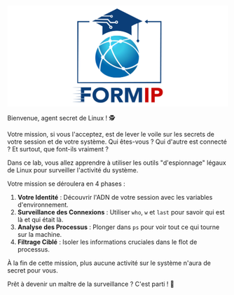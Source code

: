 ![Formip](../assets/formip_logo_padded.png)

Bienvenue, agent secret de Linux ! 🕵️

Votre mission, si vous l'acceptez, est de lever le voile sur les secrets de votre session et de votre système. Qui êtes-vous ? Qui d'autre est connecté ? Et surtout, que font-ils vraiment ?

Dans ce lab, vous allez apprendre à utiliser les outils "d'espionnage" légaux de Linux pour surveiller l'activité du système.

Votre mission se déroulera en 4 phases :
1.  **Votre Identité** : Découvrir l'ADN de votre session avec les variables d'environnement.
2.  **Surveillance des Connexions** : Utiliser `who`, `w` et `last` pour savoir qui est là et qui était là.
3.  **Analyse des Processus** : Plonger dans `ps` pour voir tout ce qui tourne sur la machine.
4.  **Filtrage Ciblé** : Isoler les informations cruciales dans le flot de processus.

À la fin de cette mission, plus aucune activité sur le système n'aura de secret pour vous.

Prêt à devenir un maître de la surveillance ? C'est parti ! 🚀